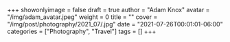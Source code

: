 +++
showonlyimage = false
draft = true
author = "Adam Knox"
avatar = "/img/adam_avatar.jpeg"
weight = 0
title = ""
cover = "/img/post/photography/2021_07/.jpg"
date = "2021-07-26T00:01:01-06:00"
categories = ["Photography", "Travel"]
tags = []
+++
<!--more-->
